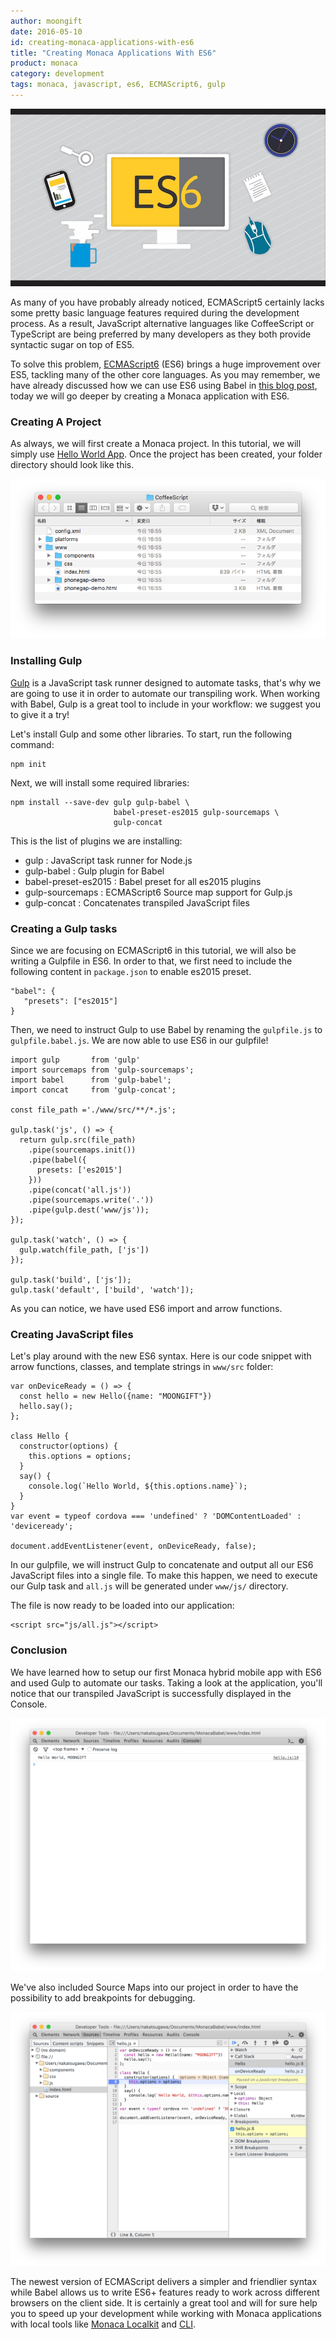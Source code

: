 ```yaml
---
author: moongift
date: 2016-05-10
id: creating-monaca-applications-with-es6
title: "Creating Monaca Applications With ES6"
product: monaca
category: development
tags: monaca, javascript, es6, ECMAScript6, gulp
---
```


![ES6 main](/blog/content/images/2016/May/es6-main.png)

As many of you have probably already noticed, ECMAScript5 certainly lacks some pretty basic language features required during the development process. As a result, JavaScript alternative languages like CoffeeScript or TypeScript are being preferred by many developers as they both provide syntactic sugar on top of ES5.

To solve this problem, [ECMAScript6](http://es6-features.org/#Constants) (ES6) brings a huge improvement over ES5, tackling many of the other core languages.
As you may remember, we have already discussed how we can use ES6 using Babel in [this blog post](https://onsen.io/blog/trying-out-javascript-es6-using-babel/), today we will go deeper by creating a Monaca application with ES6.

<!-- more -->

### Creating A Project

As always, we will first create a Monaca project. In this tutorial, we will simply use [Hello World App](https://github.com/monaca/project-templates/tree/master/0-helloworld).
Once the project has been created, your folder directory should look like this.


![Monaca LocalKit Project](/blog/content/images/2016/May/monaca-coffeescript-1.png)


### Installing Gulp

[Gulp](http://gulpjs.com/) is a JavaScript task runner designed to automate tasks, that's why we are going to use it in order to automate our transpiling work.
When working with Babel, Gulp is a great tool to include in your workflow: we suggest you to give it a try!

Let's install Gulp and some other libraries. To start, run the following command:

```
npm init
```

Next, we will install some required libraries:

```
npm install --save-dev gulp gulp-babel \
                       babel-preset-es2015 gulp-sourcemaps \
                       gulp-concat
```

This is the list of plugins we are installing:

 - gulp : JavaScript task runner for Node.js
 - gulp-babel : Gulp plugin for Babel
 - babel-preset-es2015 : Babel preset for all es2015 plugins
 - gulp-sourcemaps : ECMAScript6 Source map support for Gulp.js
 - gulp-concat : Concatenates transpiled JavaScript files


### Creating a Gulp tasks

Since we are focusing on ECMAScript6 in this tutorial, we will also be writing a Gulpfile in ES6.
In order to that, we first need to include the following content in `package.json` to enable es2015 preset.

```
"babel": {
   "presets": ["es2015"]
}
```

Then, we need to instruct Gulp to use Babel by renaming the `gulpfile.js` to `gulpfile.babel.js`.
We are now able to use ES6 in our gulpfile!

```
import gulp       from 'gulp'
import sourcemaps from 'gulp-sourcemaps';
import babel      from 'gulp-babel';
import concat     from 'gulp-concat';

const file_path ='./www/src/**/*.js';

gulp.task('js', () => {
  return gulp.src(file_path)
    .pipe(sourcemaps.init())
    .pipe(babel({
      presets: ['es2015']
    }))
    .pipe(concat('all.js'))
    .pipe(sourcemaps.write('.'))
    .pipe(gulp.dest('www/js'));
});

gulp.task('watch', () => {
  gulp.watch(file_path, ['js'])
});

gulp.task('build', ['js']);
gulp.task('default', ['build', 'watch']);
```

As you can notice, we have used ES6 import and arrow functions.


### Creating JavaScript files

Let's play around with the new ES6 syntax.
Here is our code snippet with arrow functions, classes, and template strings in `www/src` folder:

```
var onDeviceReady = () => {
  const hello = new Hello({name: "MOONGIFT"})
  hello.say();
};

class Hello {
  constructor(options) {
    this.options = options;
  }
  say() {
    console.log(`Hello World, ${this.options.name}`);
  }
}
var event = typeof cordova === 'undefined' ? 'DOMContentLoaded' : 'deviceready';

document.addEventListener(event, onDeviceReady, false);
```

In our gulpfile, we will instruct Gulp to concatenate and output all our ES6 JavaScript files into a single file.
To make this happen, we need to execute our Gulp task and `all.js` will be generated under `www/js/` directory.

The file is now ready to be loaded into our application:

```
<script src="js/all.js"></script>
```

### Conclusion

We have learned how to setup our first Monaca hybrid mobile app with ES6 and used Gulp to automate our tasks.
Taking a look at the application, you'll notice that our transpiled JavaScript is successfully displayed in the Console.


![Application Preview With Babel](/blog/content/images/2016/May/monaca-babel-2.png)


We've also included Source Maps into our project in order to have the possibility to add breakpoints for debugging.


![Preview With Breakpoint](/blog/content/images/2016/May/monaca-babel-3.png)

The newest version of ECMAScript delivers a simpler and friendlier syntax while Babel allows us to write ES6+ features ready to work across different browsers on the client side.
It is certainly a great tool and will for sure help you to speed up your development while working with Monaca applications with local tools like [Monaca Localkit](https://monaca.io/localkit.html) and [CLI](https://github.com/monaca/monaca-cli).
